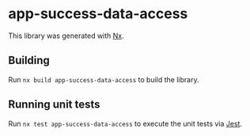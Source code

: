 # app-success-data-access

This library was generated with [Nx](https://nx.dev).

## Building

Run `nx build app-success-data-access` to build the library.

## Running unit tests

Run `nx test app-success-data-access` to execute the unit tests via [Jest](https://jestjs.io).
